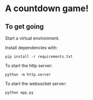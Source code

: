 # A countdown game! #

## To get going ##
Start a virtual environment.

Install dependencies with:

`pip install -r requirements.txt`

To start the http server:

`python -m http.server`

To start the websocket server:

`python app.py`
